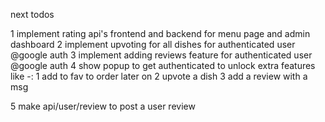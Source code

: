 next todos 

1 implement rating api's frontend and backend for menu page and admin dashboard 
2 implement upvoting for all dishes for authenticated user @google auth
3 implement adding reviews feature for authenticated user @google auth
4 show popup to get authenticated to unlock extra features like -:
    1 add to fav to order later on 
    2 upvote a dish 
    3 add a review with a msg 

5  make api/user/review to post a user review


